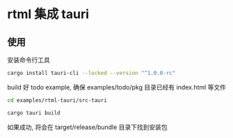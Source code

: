 # rtml 集成 tauri

## 使用

安装命令行工具

```bash
cargo install tauri-cli --locked --version "^1.0.0-rc"
```

build 好 todo example, 确保 examples/todo/pkg 目录已经有 index.html 等文件

```bash
cd examples/rtml-tauri/src-tauri

cargo tauri build
```

如果成功, 将会在 target/release/bundle 目录下找到安装包
